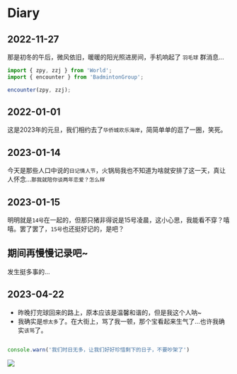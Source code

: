 # Diary

## 2022-11-27

那是初冬的午后，微风依旧，暖暖的阳光照进房间，手机响起了 `羽毛球` 群消息...


```js
import { zpy, zzj } from 'World';
import { encounter } from 'BadmintonGroup';

encounter(zpy, zzj);
```

## 2022-01-01

这是2023年的元旦，我们相约去了`华侨城欢乐海岸`，简简单单的逛了一圈，笑死。


## 2023-01-14

今天是那些人口中说的`日记情人节`，火锅局我也不知道为啥就安排了这一天，真让人怀念...`那我就陪你谈两年恋爱？怎么样`

## 2023-01-15

明明就是`14号`在一起的，但那只猪非得说是15号凌晨，这小心思，我能看不穿？嘻嘻。罢了罢了，`15号`也还挺好记的，是吧？

## 期间再慢慢记录吧~

发生挺多事的...

## 2023-04-22

- 昨晚打完球回来的路上，原本应该是温馨和谐的，但是我这个人呐~
- 我确实是`想太多`了。在大街上，骂了我一顿，那个宝看起来生气了...也许我确实`该骂`了。

```js

console.warn('我们时日无多，让我们好好珍惜剩下的日子，不要吵架了')

```

<img src="https://mms2.baidu.com/it/u=1995593949,527722394&fm=253&app=120&f=JPEG&fmt=auto&q=75?w=503&h=500" />

<script setup>
import Comment from './.vitepress/theme/components/comment.vue';
</script>
<Comment />
